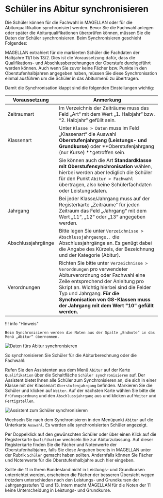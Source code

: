 # Schüler ins Abitur synchronisieren

Die Schüler können für die Fachwahl in MAGELLAN oder für die Abiturqualifikation synchronisiert werden.
Bevor Sie die Fachwahl anlegen oder später die Abiturqualifikationen überprüfen können, müssen Sie die Daten der Schüler synchronisieren. Beim Synchronisieren geschieht Folgendes: 

MAGELLAN extrahiert für die markierten Schüler die Fachdaten der Halbjahre 11/1 bis 13/2. Dies ist die Voraussetzung dafür, dass die Qualifikations- und Abschlussberechnungen der Oberstufe durchgeführt werden können. Auch wenn Sie zuvor keine Fächer bzw. Punkte in den Oberstufenhalbjahren angegeben haben, müssen Sie diese Synchronisation einmal ausführen um die Schüler in das Abiturmenü zu übertragen.

Damit die Synchronisation klappt sind die folgenden Einstellungen wichtig:

|Voraussetzung | Anmerkung |
|--|--|
|Zeitraumart | Im Verzeichnis der Zeiträume muss das Feld „Art“ mit dem Wert „1. Halbjahr“ bzw. “2. Halbjahr“ gefüllt sein. |
 |Klassenart| Unter ```Klasse > Daten``` muss im Feld „Klassenart“ die Auswahl **Oberstufenjahrgang (Leistungs- und Grundkurse)** oder **Oberstufenjahrgang (nur Kurse) **getroffen sein. |
 ||Sie können auch die Art **Standardklasse mit Oberstufensynchronisation** wählen, hierbei werden aber lediglich die Schüler für den Punkt ```Abitur > Fachwahl``` übertragen, also keine Schülerfachdaten oder Leistungsdaten.|
|Jahrgang | Bei jeder Klasse/Jahrgang muss auf der Registerkarte „Zeiträume“ für jeden Zeitraum das Feld „Jahrgang“ mit dem Wert „11“, „12“ oder „13“ angegeben werden.| 
|Abschlussjahrgänge | Bitte legen Sie unter ```Verzeichnisse > Abschlussjahrgaenge..``` die Abschlussjahrgänge an. Es genügt dabei die Angabe des Kürzels, der Bezeichnung und der Kategorie (Abitur). |
 |Verordnungen | Richten Sie bitte unter ```Verzeichnisse > Verordnungen``` pro verwendeter Abiturverordnung oder Fachwahl eine Zeile entsprechend der Anleitung pro Skript an. Wichtig hierbei sind die Felder Typ und Jahrgang. **Für die Synchonisation von G8-Klassen muss der Jahrgang mit dem Wert "10" gefüllt werden.**|

!!! info "Hinweis"

    Beim Synchronisieren werden die Noten aus der Spalte „Endnote“ in das Menü „Abitur“ übernommen.

![Daten fürs Abitur synchronisieren](/assets/images/abi_sync.jpg)

So synchronisieren Sie Schüler für die Abiturberechnung oder die Fachwahl:

Rufen Sie den Assistenten aus dem Menü ```Abitur``` auf der Karte ```Qualifikation``` über die Schaltfläche ```Schüler synchronisieren``` auf. Der Assistent bietet Ihnen alle Schüler zum Synchronisieren an, die sich in einer Klasse mit der Klassenart ```Oberstufenjahrgang``` befinden. Markieren Sie die Schüler und klicken auf ```Weiter```.
Auf der nächsten Karte wählen Sie bitte die ```Prüfungsordnung``` und den ```Abschlussjahrgang``` aus und klicken auf ```Weiter``` und ```Fertigstellen```.

![Assistent zum Schüler synchronisieren](/assets/images/abi_sync2.png)

Wechseln Sie nach dem Synchronisieren in den Menüpunkt ```Abitur``` auf die Unterkarte ```Auswahl```. Es werden alle synchronisierten Schüler angezeigt.

Per Doppelklick auf den gewünschten Schüler oder über einen Klick auf die Registerkarte ```Qualifikation``` wechseln Sie zur Abiturzulassung. Auf dieser Registerkarte finden Sie die Fächer und Notenwerte der Oberstufenhalbjahre, falls Sie diese Angaben bereits in MAGELLAN unter der Rubrik ```Schüler``` gemacht haben sollten. Andernfalls können Sie Fächer und Notenwerte für die Oberstufenhalbjahre auch hier eingeben.

Sollte die 11 in Ihrem Bundesland nicht in Leistungs- und Grundkursen unterrichtet werden, erscheinen die Fächer der besseren Übersicht wegen trotzdem unterschieden nach den Leistungs- und Grundkursen der Jahrgangsstufen 12 und 13. Intern macht MAGELLAN für die Noten der 11 keine Unterscheidung in Leistungs- und Grundkurse.
